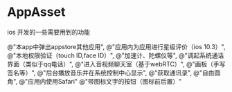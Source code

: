 # AppAsset
ios 开发的一些需要用到的功能

@"本app中弹出appstore其他应用",
@"应用内为应用进行星级评价（ios 10.3）",
@"本地权限验证（touch ID,face ID）",
@"加速计、陀螺仪等",
@"调起系统通话界面（类似于qq电话）",
@"进入音视频聊天室（基于webRTC）",
@"画板（手写签名等）",
@"后台播放音乐并在系统控制中心显示",
@"获取通讯录",
@"自由圆角",
@"应用内使用Safari"
@"带图标文字的按钮（图标前后置）"
